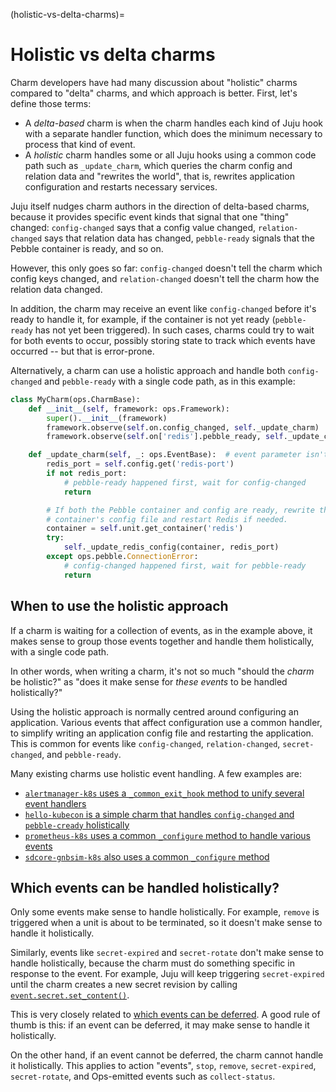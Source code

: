 (holistic-vs-delta-charms)=
# Holistic vs delta charms


Charm developers have had many discussion about "holistic" charms compared to "delta" charms, and which approach is better. First, let's define those terms:

* A *delta-based* charm is when the charm handles each kind of Juju hook with a separate handler function, which does the minimum necessary to process that kind of event.
* A *holistic* charm handles some or all Juju hooks using a common code path such as `_update_charm`, which queries the charm config and relation data and "rewrites the world", that is, rewrites application configuration and restarts necessary services.

Juju itself nudges charm authors in the direction of delta-based charms, because it provides specific event kinds that signal that one "thing" changed: `config-changed` says that a config value changed, `relation-changed` says that relation data has changed, `pebble-ready` signals that the Pebble container is ready, and so on.

However, this only goes so far: `config-changed` doesn't tell the charm which config keys changed, and `relation-changed` doesn't tell the charm how the relation data changed.

In addition, the charm may receive an event like `config-changed` before it's ready to handle it, for example, if the container is not yet ready (`pebble-ready` has not yet been triggered). In such cases, charms could try to wait for both events to occur, possibly storing state to track which events have occurred -- but that is error-prone.

Alternatively, a charm can use a holistic approach and handle both `config-changed` and `pebble-ready` with a single code path, as in this example:

```python
class MyCharm(ops.CharmBase):
    def __init__(self, framework: ops.Framework):
        super().__init__(framework)
        framework.observe(self.on.config_changed, self._update_charm)
        framework.observe(self.on['redis'].pebble_ready, self._update_charm)

    def _update_charm(self, _: ops.EventBase):  # event parameter isn't used
        redis_port = self.config.get('redis-port')
        if not redis_port:
            # pebble-ready happened first, wait for config-changed
            return

        # If both the Pebble container and config are ready, rewrite the
        # container's config file and restart Redis if needed.
        container = self.unit.get_container('redis')
        try:
	        self._update_redis_config(container, redis_port)
	    except ops.pebble.ConnectionError:
	    	# config-changed happened first, wait for pebble-ready
            return
```


## When to use the holistic approach

If a charm is waiting for a collection of events, as in the example above, it makes sense to group those events together and handle them holistically, with a single code path.

In other words, when writing a charm, it's not so much "should the *charm* be holistic?" as "does it make sense for *these events* to be handled holistically?"

Using the holistic approach is normally centred around configuring an application. Various events that affect configuration use a common handler, to simplify writing an application config file and restarting the application.  This is common for events like `config-changed`, `relation-changed`, `secret-changed`, and `pebble-ready`.

Many existing charms use holistic event handling. A few examples are:

- [`alertmanager-k8s` uses a `_common_exit_hook` method to unify several event handlers](https://github.com/canonical/alertmanager-k8s-operator/blob/561f1d8eb1dc6e4511c1c0b3cba444a3ec399464/src/charm.py#L390)
- [`hello-kubecon` is a simple charm that handles `config-changed` and `pebble-cready` holistically](https://github.com/jnsgruk/hello-kubecon/blob/dbd133466dde59ee64f20a732a8f3d2e560ec3b8/src/charm.py#L32-L33)
- [`prometheus-k8s` uses a common `_configure` method to handle various events](https://github.com/canonical/prometheus-k8s-operator/blob/84c6a406ed585cdb7ba40e01a258864987d6f67f/src/charm.py#L221-L230)
- [`sdcore-gnbsim-k8s` also uses a common `_configure` method](https://github.com/canonical/sdcore-gnbsim-k8s-operator/blob/ea2afe069346757b1eb6c02de5b4f50f90e81698/src/charm.py#L84-L92)


## Which events can be handled holistically?

Only some events make sense to handle holistically. For example, `remove` is triggered when a unit is about to be terminated, so it doesn't make sense to handle it holistically.

Similarly, events like `secret-expired` and `secret-rotate` don't make sense to handle holistically, because the charm must do something specific in response to the event. For example, Juju will keep triggering `secret-expired` until the charm creates a new secret revision by calling [`event.secret.set_content()`](ops.Secret.set_content).

This is very closely related to [which events can be deferred](/explanation/how-and-when-to-defer-events). A good rule of thumb is this: if an event can be deferred, it may make sense to handle it holistically.

On the other hand, if an event cannot be deferred, the charm cannot handle it holistically. This applies to action "events", `stop`, `remove`, `secret-expired`, `secret-rotate`, and Ops-emitted events such as `collect-status`.